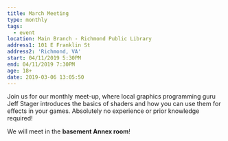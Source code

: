 ```yaml
---
title: March Meeting
type: monthly
tags:
  - event
location: Main Branch - Richmond Public Library
address1: 101 E Franklin St
address2: 'Richmond, VA'
start: 04/11/2019 5:30PM
end: 04/11/2019 7:30PM
age: 18+
date: 2019-03-06 13:05:50
---
```

Join us for our monthly meet-up, where local graphics programming guru Jeff Stager introduces the basics of shaders and how you can use them for effects in your games. Absolutely no experience or prior knowledge required!

We will meet in the **basement Annex room**!
<!-- more -->